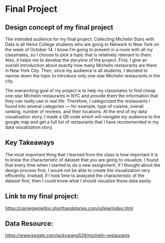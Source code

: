 # Final Project
## Design concept of my final project
The intended audience for my final project: Collecting Michelin Stars with Data is all Heinz College students who are going to Network in New York on the week of October 14. I know I’m going to present in a room with all my classmates, so I choose to pick a topic that is relatively relevant to them. Also, it helps me to develop the storyline of the project. First, I give an overall introduction about exactly how many Michelin restaurants are there in New York City. Then, since my audience is all students, I decided to narrow down the topic to introduce only one-star Michelin restaurants in the city.

The overarching goal of my project is to help my classmates to find cheap one-star Michelin restaurants in NYC and provide them the information that they can really use in real life. Therefore, I categorized the restaurants I found into several categories — for example, type of cuisine, overall ranking, number of reviews, and their locations. At the end of my data visualization story, I made a QR code which will navigate my audience to the google map and get a full list of restaurants that I have recommended in my data visualization story. 

## Key Takeaways
The most important thing that I learned from the class is how important it is to know the characteristic of dataset that you are going to visualize. I found that every time when I started to do a new assignment, if I thought about the design process first, I would not be able to create the visualization very efficiently. Instead, if I took time to analyzed the characteristic of the dataset first, then I could know what I should visualize these data easily. 

## Link to my final project:
https://carnegiemellon.shorthandstories.com/jufeiw/index.html

## Data Resource:
https://www.kaggle.com/jackywang529/michelin-restaurants

